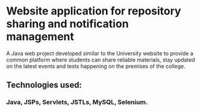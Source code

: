 # <b> Website application for repository sharing and notification management </b>

A Java web project developed similar to the University website to provide a common platform where students can share reliable materials, stay updated on the latest events and tests happening on the premises of the college. 

## Technologies used:
### Java, JSPs, Servlets, JSTLs, MySQL, Selenium.

